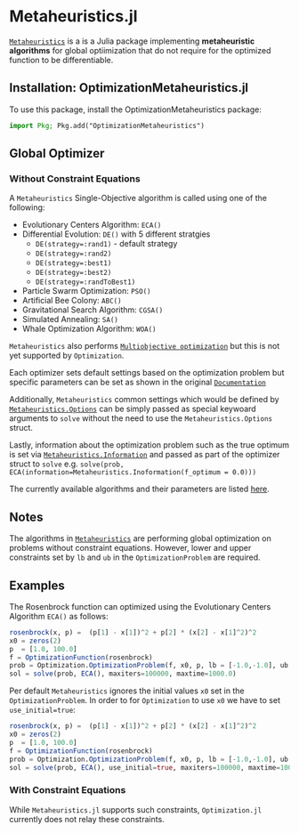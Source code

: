 # Metaheuristics.jl
[`Metaheuristics`](https://github.com/jmejia8/Metaheuristics.jl) is a is a Julia package implementing **metaheuristic algorithms** for global optiimization that do not require for the optimized function to be differentiable.

## Installation: OptimizationMetaheuristics.jl

To use this package, install the OptimizationMetaheuristics package:

```julia
import Pkg; Pkg.add("OptimizationMetaheuristics")
```

## Global Optimizer
### Without Constraint Equations

A `Metaheuristics` Single-Objective algorithm is called using one of the following:

* Evolutionary Centers Algorithm: `ECA()`
* Differential Evolution: `DE()` with 5 different stratgies
  - `DE(strategy=:rand1)` - default strategy
  - `DE(strategy=:rand2)`
  - `DE(strategy=:best1)`
  - `DE(strategy=:best2)`
  - `DE(strategy=:randToBest1)`
* Particle Swarm Optimization: `PSO()`
* Artificial Bee Colony: `ABC()`
* Gravitational Search Algorithm: `CGSA()`
* Simulated Annealing: `SA()`
* Whale Optimization Algorithm: `WOA()`

`Metaheuristics` also performs [`Multiobjective optimization`](https://jmejia8.github.io/Metaheuristics.jl/stable/examples/#Multiobjective-Optimization) but this is not yet supported by `Optimization`.

Each optimizer sets default settings based on the optimization problem but specific parameters can be set as shown in the original [`Documentation`](https://jmejia8.github.io/Metaheuristics.jl/stable/algorithms/) 

Additionally, `Metaheuristics` common settings which would be defined by [`Metaheuristics.Options`](https://jmejia8.github.io/Metaheuristics.jl/stable/api/#Metaheuristics.Options) can be simply passed as special keywoard arguments to `solve` without the need to use the `Metaheuristics.Options` struct.

Lastly, information about the optimization problem such as the true optimum is set via [`Metaheuristics.Information`](https://jmejia8.github.io/Metaheuristics.jl/stable/api/#Metaheuristics.Information) and passed as part of the optimizer struct to `solve` e.g. `solve(prob, ECA(information=Metaheuristics.Inoformation(f_optimum = 0.0)))`



The currently available algorithms and their parameters are listed [here](https://jmejia8.github.io/Metaheuristics.jl/stable/algorithms/).

## Notes

The algorithms in [`Metaheuristics`](https://github.com/jmejia8/Metaheuristics.jl) are performing global optimization on problems without
constraint equations. However, lower and upper constraints set by `lb` and `ub` in the `OptimizationProblem` are required.

## Examples

The Rosenbrock function can optimized using the Evolutionary Centers Algorithm `ECA()` as follows:

```julia
rosenbrock(x, p) =  (p[1] - x[1])^2 + p[2] * (x[2] - x[1]^2)^2
x0 = zeros(2)
p  = [1.0, 100.0]
f = OptimizationFunction(rosenbrock)
prob = Optimization.OptimizationProblem(f, x0, p, lb = [-1.0,-1.0], ub = [1.0,1.0])
sol = solve(prob, ECA(), maxiters=100000, maxtime=1000.0)
```

Per default `Metaheuristics` ignores the initial values `x0` set in the `OptimizationProblem`. In order to for `Optimization` to use `x0` we have to set `use_initial=true`:

```julia
rosenbrock(x, p) =  (p[1] - x[1])^2 + p[2] * (x[2] - x[1]^2)^2
x0 = zeros(2)
p  = [1.0, 100.0]
f = OptimizationFunction(rosenbrock)
prob = Optimization.OptimizationProblem(f, x0, p, lb = [-1.0,-1.0], ub = [1.0,1.0])
sol = solve(prob, ECA(), use_initial=true, maxiters=100000, maxtime=1000.0)
```




### With Constraint Equations

While `Metaheuristics.jl` supports such constraints, `Optimization.jl` currently does not relay these constraints.



